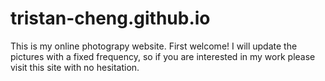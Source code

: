 # tristan-cheng.github.io
This is my online photograpy website.
First welcome!
I will update the pictures with a fixed frequency, so if you are interested in my work please visit this site with no hesitation.
